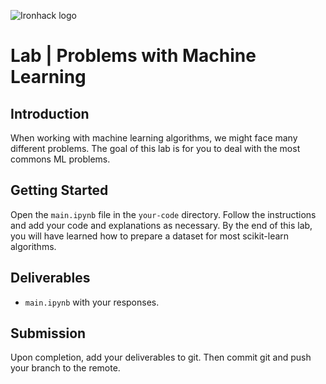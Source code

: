 ![Ironhack logo](https://i.imgur.com/1QgrNNw.png)

# Lab | Problems with Machine Learning

## Introduction

When working with machine learning algorithms, we might face many different problems. The goal of this lab is for you to deal with the most commons ML problems.

## Getting Started

Open the `main.ipynb` file in the `your-code` directory. Follow the instructions and add your code and explanations as necessary. By the end of this lab, you will have learned how to prepare a dataset for most scikit-learn algorithms.

## Deliverables

- `main.ipynb` with your responses.

## Submission

Upon completion, add your deliverables to git. Then commit git and push your branch to the remote.
